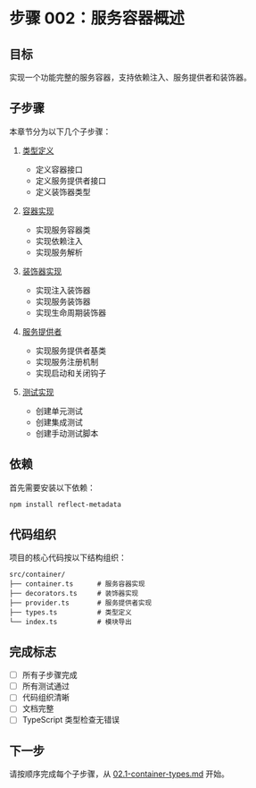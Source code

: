 # 步骤 002：服务容器概述

## 目标
实现一个功能完整的服务容器，支持依赖注入、服务提供者和装饰器。

## 子步骤
本章节分为以下几个子步骤：

1. [类型定义](./02.1-container-types.md)
   - 定义容器接口
   - 定义服务提供者接口
   - 定义装饰器类型

2. [容器实现](./02.2-container-implementation.md)
   - 实现服务容器类
   - 实现依赖注入
   - 实现服务解析

3. [装饰器实现](./02.3-decorators.md)
   - 实现注入装饰器
   - 实现服务装饰器
   - 实现生命周期装饰器

4. [服务提供者](./02.4-service-provider.md)
   - 实现服务提供者基类
   - 实现服务注册机制
   - 实现启动和关闭钩子

5. [测试实现](./02.5-testing.md)
   - 创建单元测试
   - 创建集成测试
   - 创建手动测试脚本

## 依赖
首先需要安装以下依赖：

```bash
npm install reflect-metadata
```

## 代码组织
项目的核心代码按以下结构组织：

```
src/container/
├── container.ts      # 服务容器实现
├── decorators.ts     # 装饰器实现
├── provider.ts       # 服务提供者实现
├── types.ts          # 类型定义
└── index.ts          # 模块导出
```

## 完成标志
- [ ] 所有子步骤完成
- [ ] 所有测试通过
- [ ] 代码组织清晰
- [ ] 文档完整
- [ ] TypeScript 类型检查无错误

## 下一步
请按顺序完成每个子步骤，从 [02.1-container-types.md](./02.1-container-types.md) 开始。 